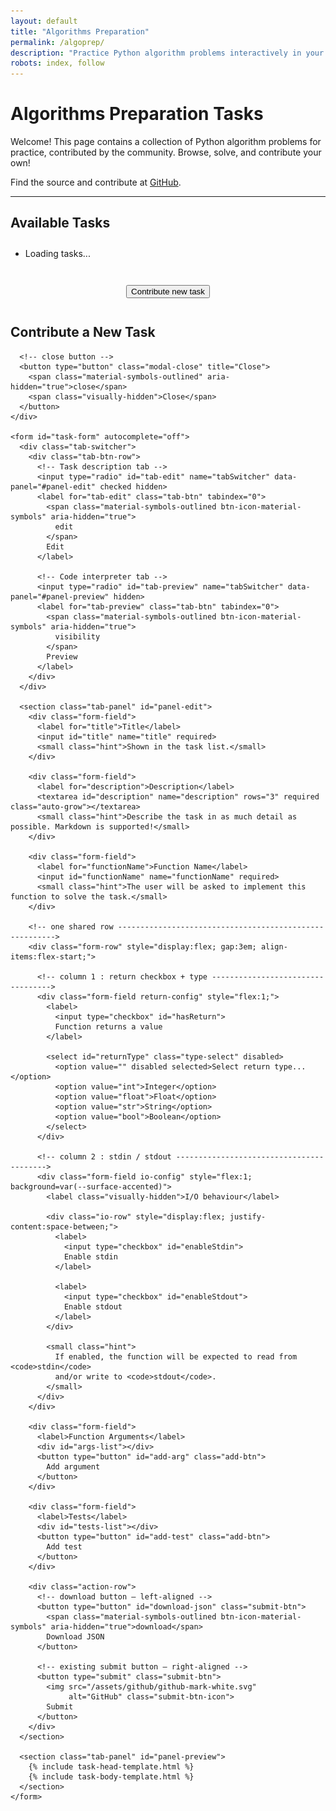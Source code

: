 ```yaml
---
layout: default
title: "Algorithms Preparation"
permalink: /algoprep/
description: "Practice Python algorithm problems interactively in your browser. Browse, solve, and contribute new tasks."
robots: index, follow
---
```


# Algorithms Preparation Tasks

Welcome! This page contains a collection of Python algorithm problems for practice, contributed by the community.
Browse, solve, and contribute your own!

Find the source and contribute at [GitHub](https://github.com/viktor-shcherb/viktor-shcherb.github.io).

<hr>

## Available Tasks

<ul id="task-list" style="margin-top:2em;"><li>Loading tasks...</li></ul>

<script>
  window.taskFiles = [
    {% assign algoprep_jsons = site.static_files | where: "extname", ".json" %}
    {% assign files = algoprep_jsons | where_exp: "file", "file.path contains '/algoprep/'" %}
    {% for file in files %}
      "{{ file.name | replace: '.json', '' }}"{% unless forloop.last %},{% endunless %}
    {% endfor %}
  ];
</script>

<div style="text-align:center; margin:3em 0;">
  <button id="contribute-btn" class="contribute-btn">
    Contribute new task
  </button>
</div>

<div id="contribute-modal" class="contribute-modal">
  <div class="modal-overlay"></div>
  <div class="modal-content">
    <div class="modal-header">
      <h2>Contribute a New Task</h2>
    
      <!-- close button -->
      <button type="button" class="modal-close" title="Close">
        <span class="material-symbols-outlined" aria-hidden="true">close</span>
        <span class="visually-hidden">Close</span>
      </button>
    </div>

    <form id="task-form" autocomplete="off">
      <div class="tab-switcher">
        <div class="tab-btn-row">
          <!-- Task description tab -->
          <input type="radio" id="tab-edit" name="tabSwitcher" data-panel="#panel-edit" checked hidden>
          <label for="tab-edit" class="tab-btn" tabindex="0">
            <span class="material-symbols-outlined btn-icon-material-symbols" aria-hidden="true">
              edit  
            </span>
            Edit
          </label>
    
          <!-- Code interpreter tab -->
          <input type="radio" id="tab-preview" name="tabSwitcher" data-panel="#panel-preview" hidden>
          <label for="tab-preview" class="tab-btn" tabindex="0">
            <span class="material-symbols-outlined btn-icon-material-symbols" aria-hidden="true">
              visibility  
            </span>
            Preview
          </label>
        </div>
      </div>
      
      <section class="tab-panel" id="panel-edit">
        <div class="form-field">
          <label for="title">Title</label>
          <input id="title" name="title" required>
          <small class="hint">Shown in the task list.</small>
        </div>

        <div class="form-field">
          <label for="description">Description</label>
          <textarea id="description" name="description" rows="3" required class="auto-grow"></textarea>
          <small class="hint">Describe the task in as much detail as possible. Markdown is supported!</small>
        </div>

        <div class="form-field">
          <label for="functionName">Function Name</label>
          <input id="functionName" name="functionName" required>
          <small class="hint">The user will be asked to implement this function to solve the task.</small>
        </div>

        <!-- one shared row -------------------------------------------------------->
        <div class="form-row" style="display:flex; gap:3em; align-items:flex-start;">
        
          <!-- column 1 : return checkbox + type ---------------------------------->
          <div class="form-field return-config" style="flex:1;">
            <label>
              <input type="checkbox" id="hasReturn">
              Function returns a value
            </label>
        
            <select id="returnType" class="type-select" disabled>
              <option value="" disabled selected>Select return type...</option>
              <option value="int">Integer</option>
              <option value="float">Float</option>
              <option value="str">String</option>
              <option value="bool">Boolean</option>
            </select>
          </div>
        
          <!-- column 2 : stdin / stdout ----------------------------------------->
          <div class="form-field io-config" style="flex:1; background=var(--surface-accented)">
            <label class="visually-hidden">I/O behaviour</label>
        
            <div class="io-row" style="display:flex; justify-content:space-between;">
              <label>
                <input type="checkbox" id="enableStdin">
                Enable stdin
              </label>
        
              <label>
                <input type="checkbox" id="enableStdout">
                Enable stdout
              </label>
            </div>
        
            <small class="hint">
              If enabled, the function will be expected to read from <code>stdin</code>
              and/or write to <code>stdout</code>.
            </small>
          </div>
        </div>

        <div class="form-field">
          <label>Function Arguments</label>
          <div id="args-list"></div>
          <button type="button" id="add-arg" class="add-btn">
            Add argument
          </button>
        </div>

        <div class="form-field">
          <label>Tests</label>
          <div id="tests-list"></div>
          <button type="button" id="add-test" class="add-btn">
            Add test
          </button>
        </div>

        <div class="action-row">
          <!-- download button – left-aligned -->
          <button type="button" id="download-json" class="submit-btn">
            <span class="material-symbols-outlined btn-icon-material-symbols" aria-hidden="true">download</span>
            Download JSON
          </button>
        
          <!-- existing submit button – right-aligned -->
          <button type="submit" class="submit-btn">
            <img src="/assets/github/github-mark-white.svg"
                 alt="GitHub" class="submit-btn-icon">
            Submit
          </button>
        </div>
      </section>
      
      <section class="tab-panel" id="panel-preview">
        {% include task-head-template.html %}
        {% include task-body-template.html %}
      </section>
    </form>
  </div>
</div>

<script src="/assets/js/prerendered-tasks.js"></script>
<script type="module" src="/assets/js/algoprep-list.js"></script>
<script type="module" src="/assets/js/algoprep-contribute.js"></script>
